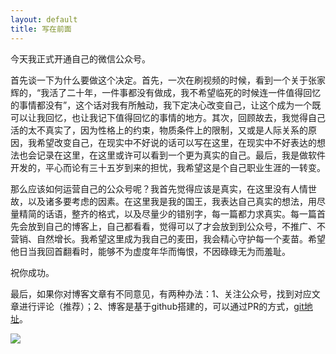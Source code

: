 ```yaml
---
layout: default
title: 写在前面
---
```


今天我正式开通自己的微信公众号。  

首先谈一下为什么要做这个决定。首先，一次在刷视频的时候，看到一个关于张家辉的，“我活了二十年，一件事都没有做成，我不希望临死的时候连一件值得回忆的事情都没有”，这个话对我有所触动，我下定决心改变自己，让这个成为一个既可以让我回忆，也让我记下值得回忆的事情的地方。其次，回顾故去，我觉得自己活的太不真实了，因为性格上的约束，物质条件上的限制，又或是人际关系的原因，我希望改变自己，在现实中不好说的话可以写在这里，在现实中不好表达的想法也会记录在这里，在这里或许可以看到一个更为真实的自己。最后，我是做软件开发的，平心而论有三十五岁到来的担忧，我希望这是个自己职业生涯的一转变。  
  
那么应该如何运营自己的公众号呢？我首先觉得应该是真实，在这里没有人情世故，以及诸多要考虑的因素。在这里我是我的国王，我表达自己真实的想法，用尽量精简的话语，整齐的格式，以及尽量少的错别字，每一篇都力求真实。每一篇首先会放到自己的博客上，自己都看看，觉得可以了才会放到到公众号，不推广、不营销、自然增长。我希望这里成为我自己的麦田，我会精心守护每一个麦苗。希望他日当我回首翻看时，能够不为虚度年华而悔恨，不因碌碌无为而羞耻。  
  
祝你成功。  


最后，如果你对博客文章有不同意见，有两种办法：1、关注公众号，找到对应文章进行评论（推荐）；2、博客是基于github搭建的，可以通过PR的方式，[git地址](https://github.com/fsxtiger/blog/tree/gh-pages/_posts)。  

<img src="http://dbp-resource.cdn.bcebos.com/a1620f93-4200-9024-4be8-61a6751b1340/qrcode_for_gh_9839f020f507_258.jpg"/>